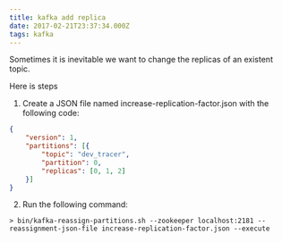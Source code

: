 ```yaml
---
title: kafka add replica
date: 2017-02-21T23:37:34.000Z
tags: kafka
---
```


Sometimes it is inevitable we want to change the replicas of an existent topic.

Here is steps

1. Create a JSON file named increase-replication-factor.json with the following code:

  ```json
  {
      "version": 1,
      "partitions": [{
          "topic": "dev_tracer",
          "partition": 0,
          "replicas": [0, 1, 2]
      }]
  }
  ```

2. Run the following command:

  ```shell
  > bin/kafka-reassign-partitions.sh --zookeeper localhost:2181 --reassignment-json-file increase-replication-factor.json --execute
  ```

